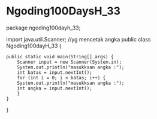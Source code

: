 # Ngoding100DaysH_33
package ngoding100dayh_33;

import java.util.Scanner;
//yg mencetak angka
public class Ngoding100dayH_33 {

    public static void main(String[] args) {
        Scanner input = new Scanner(System.in);
        System.out.println("masukksan angka :");
        int batas = input.nextInt();
        for (int i = 0; i < batas; i++) {
        System.out.println("masukksan angka :");
        int angka = input.nextInt();
        }
    }

}

